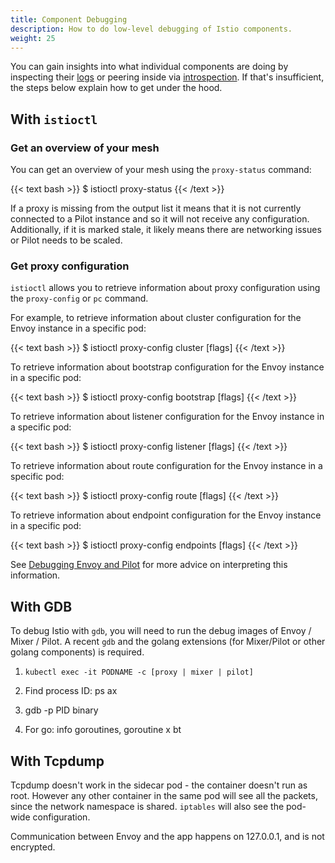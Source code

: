 ```yaml
---
title: Component Debugging
description: How to do low-level debugging of Istio components.
weight: 25
---
```


You can gain insights into what individual components are doing by inspecting their [logs](/help/ops/component-logging/)
or peering inside via [introspection](/help/ops/controlz/). If that's insufficient, the steps below explain
how to get under the hood.

## With `istioctl`

### Get an overview of your mesh

You can get an overview of your mesh using the `proxy-status` command:

{{< text bash >}}
$ istioctl proxy-status
{{< /text >}}

If a proxy is missing from the output list it means that it is not currently connected to a Pilot instance and so it
will not receive any configuration. Additionally, if it is marked stale, it likely means there are networking issues or
Pilot needs to be scaled.

### Get proxy configuration  

`istioctl` allows you to retrieve information about proxy configuration using the `proxy-config` or `pc` command.

For example, to retrieve information about cluster configuration for the Envoy instance in a specific pod:

{{< text bash >}}
$ istioctl proxy-config cluster <pod-name> [flags]
{{< /text >}}

To retrieve information about bootstrap configuration for the Envoy instance in a specific pod:

{{< text bash >}}
$ istioctl proxy-config bootstrap <pod-name> [flags]
{{< /text >}}

To retrieve information about listener configuration for the Envoy instance in a specific pod:

{{< text bash >}}
$ istioctl proxy-config listener <pod-name> [flags]
{{< /text >}}

To retrieve information about route configuration for the Envoy instance in a specific pod:

{{< text bash >}}
$ istioctl proxy-config route <pod-name> [flags]
{{< /text >}}

To retrieve information about endpoint configuration for the Envoy instance in a specific pod:

{{< text bash >}}
$ istioctl proxy-config endpoints <pod-name> [flags]
{{< /text >}}

See [Debugging Envoy and Pilot](/help/ops/traffic-management/proxy-cmd/) for more advice on interpreting this information.

## With GDB

To debug Istio with `gdb`, you will need to run the debug images of Envoy / Mixer / Pilot. A recent `gdb` and the golang extensions (for Mixer/Pilot or other golang components) is required.

1. `kubectl exec -it PODNAME -c [proxy | mixer | pilot]`

1. Find process ID: ps ax

1. gdb -p PID binary

1. For go: info goroutines, goroutine x bt

## With Tcpdump

Tcpdump doesn't work in the sidecar pod - the container doesn't run as root. However any other container in the same pod will see all the packets, since the
network namespace is shared. `iptables` will also see the pod-wide configuration.

Communication between Envoy and the app happens on 127.0.0.1, and is not encrypted.
